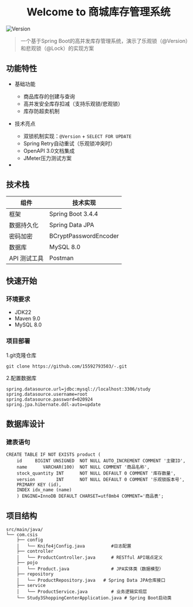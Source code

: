 <h1 align="center">Welcome to 商城库存管理系统 </h1>
<p>
  <img alt="Version" src="https://img.shields.io/badge/version-1.0.0-blue.svg?cacheSeconds=2592000" />
</p>



> 一个基于Spring Boot的高并发库存管理系统，演示了乐观锁（@Version）和悲观锁（@Lock）的实现方案

## 功能特性

- 基础功能

  - 商品库存的创建与查询
  - 高并发安全库存扣减（支持乐观锁/悲观锁）
  - 库存防超卖机制

- 技术亮点

  - 双锁机制实现：`@Version` + `SELECT FOR UPDATE`
  - Spring Retry自动重试（乐观锁冲突时）
  - OpenAPI 3.0文档集成
  - JMeter压力测试方案

- 

  ## 技术栈


| 组件         | 技术实现              |
| ------------ | --------------------- |
| 框架         | Spring Boot 3.4.4     |
| 数据持久化   | Spring Data JPA       |
| 密码加密     | BCryptPasswordEncoder |
| 数据库       | MySQL 8.0             |
| API 测试工具 | Postman               |

## 快速开始

### 环境要求

- JDK22
- Maven 9.0
- MySQL 8.0

### 项目部署

1.git克隆仓库

```
git clone https://github.com/15592793503/-.git
```

2.配置数据库

```
spring.datasource.url=jdbc:mysql://localhost:3306/study
spring.datasource.username=root
spring.datasource.password=020924
spring.jpa.hibernate.ddl-auto=update
```

## 数据库设计

### 建表语句

```
CREATE TABLE IF NOT EXISTS product (
    id     BIGINT UNSIGNED  NOT NULL AUTO_INCREMENT COMMENT '主键ID',
    name      VARCHAR(100)  NOT NULL COMMENT '商品名称',
    stock_quantity INT      NOT NULL DEFAULT 0 COMMENT '库存数量',
    version        INT      NOT NULL DEFAULT 0 COMMENT '乐观锁版本号',
    PRIMARY KEY (id),
    INDEX idx_name (name)
    ) ENGINE=InnoDB DEFAULT CHARSET=utf8mb4 COMMENT='商品表';
```

## 项目结构

```
src/main/java/
└── com.csis
    ├── config
    │   └── Knife4jConfig.java          #日志配置
    ├── controller
    │   └── ProductController.java      # RESTful API端点定义
    ├── pojo
    │   └── Product.java                # JPA实体类（数据模型）
    ├── repository
    │   └── ProductRepository.java   # Spring Data JPA仓库接口
    ├── service
    │   └── ProductService.java         # 业务逻辑实现层
    └── Study3ShoppingCenterApplication.java # Spring Boot启动类
```

